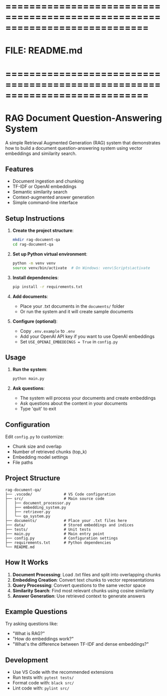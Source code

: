 # ============================================================================
# FILE: README.md
# ============================================================================
# RAG Document Question-Answering System

A simple Retrieval Augmented Generation (RAG) system that demonstrates how to build a document question-answering system using vector embeddings and similarity search.

## Features

- Document ingestion and chunking
- TF-IDF or OpenAI embeddings
- Semantic similarity search
- Context-augmented answer generation
- Simple command-line interface

## Setup Instructions

1. **Create the project structure**:
   ```bash
   mkdir rag-document-qa
   cd rag-document-qa
   ```

2. **Set up Python virtual environment**:
   ```bash
   python -m venv venv
   source venv/bin/activate  # On Windows: venv\Scripts\activate
   ```

3. **Install dependencies**:
   ```bash
   pip install -r requirements.txt
   ```

4. **Add documents**:
   - Place your .txt documents in the `documents/` folder
   - Or run the system and it will create sample documents

5. **Configure (optional)**:
   - Copy `.env.example` to `.env`
   - Add your OpenAI API key if you want to use OpenAI embeddings
   - Set `USE_OPENAI_EMBEDDINGS = True` in `config.py`

## Usage

1. **Run the system**:
   ```bash
   python main.py
   ```

2. **Ask questions**:
   - The system will process your documents and create embeddings
   - Ask questions about the content in your documents
   - Type 'quit' to exit

## Configuration

Edit `config.py` to customize:
- Chunk size and overlap
- Number of retrieved chunks (top_k)
- Embedding model settings
- File paths

## Project Structure

```
rag-document-qa/
├── .vscode/              # VS Code configuration
├── src/                  # Main source code
│   ├── document_processor.py
│   ├── embedding_system.py
│   ├── retriever.py
│   └── qa_system.py
├── documents/            # Place your .txt files here
├── data/                 # Stored embeddings and indices
├── tests/                # Unit tests
├── main.py               # Main entry point
├── config.py             # Configuration settings
├── requirements.txt      # Python dependencies
└── README.md
```

## How It Works

1. **Document Processing**: Load .txt files and split into overlapping chunks
2. **Embedding Creation**: Convert text chunks to vector representations
3. **Query Processing**: Convert questions to the same vector space
4. **Similarity Search**: Find most relevant chunks using cosine similarity
5. **Answer Generation**: Use retrieved context to generate answers

## Example Questions

Try asking questions like:
- "What is RAG?"
- "How do embeddings work?"
- "What's the difference between TF-IDF and dense embeddings?"

## Development

- Use VS Code with the recommended extensions
- Run tests with: `pytest tests/`
- Format code with: `black src/`
- Lint code with: `pylint src/`
